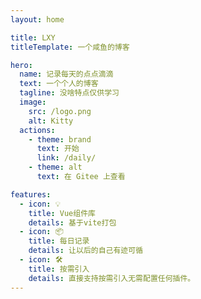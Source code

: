 ```yaml
---
layout: home

title: LXY
titleTemplate: 一个咸鱼的博客

hero:
  name: 记录每天的点点滴滴
  text: 一个个人的博客
  tagline: 没啥特点仅供学习
  image:
    src: /logo.png
    alt: Kitty
  actions:
    - theme: brand
      text: 开始
      link: /daily/
    - theme: alt
      text: 在 Gitee 上查看

features:
  - icon: 💡
    title: Vue组件库
    details: 基于vite打包
  - icon: 📦
    title: 每日记录
    details: 让以后的自己有迹可循
  - icon: 🛠️
    title: 按需引入
    details: 直接支持按需引入无需配置任何插件。
---
```


